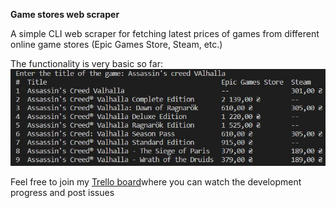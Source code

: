 **Game stores web scraper**

A simple CLI web scraper for fetching latest prices of games from different online game stores (Epic Games Store, Steam, etc.)

The functionality is very basic so far:
![Example of usage](doc/screenshot.jpg)

Feel free to join my [Trello board](https://trello.com/invite/b/0W9bt4xw/ATTI970241cc85dd1e1ac266da61a9a7951fCA16B0F4/game-stores-scraper)where you can watch the development progress and post issues
